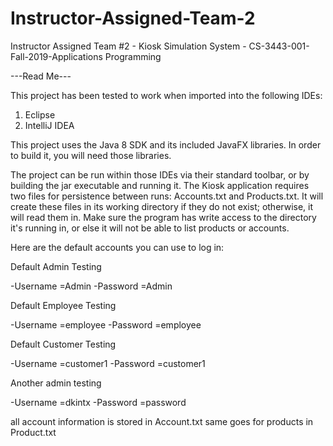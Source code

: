 # Instructor-Assigned-Team-2
Instructor Assigned Team #2 - Kiosk Simulation System - CS-3443-001-Fall-2019-Applications Programming



---Read Me---

This project has been tested to work when imported into the following IDEs:
1. Eclipse
2. IntelliJ IDEA

This project uses the Java 8 SDK and its included JavaFX libraries. In order to build it,
you will need those libraries.

The project can be run within those IDEs via their standard toolbar, or by building the jar
executable and running it. The Kiosk application requires two files for persistence
between runs: Accounts.txt and Products.txt. It will create these files in its
working directory if they do not exist; otherwise, it will read them in. Make sure
the program has write access to the directory it's running in, or else it will not
be able to list products or accounts.


Here are the default accounts you can use to log in:

Default Admin Testing

-Username =Admin -Password =Admin

Default Employee Testing

-Username =employee -Password =employee

Default Customer Testing

-Username =customer1 -Password =customer1

Another admin testing

-Username =dkintx -Password =password

all account information is stored in Account.txt same goes for products in Product.txt